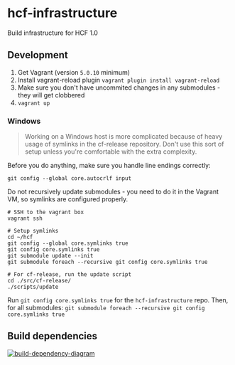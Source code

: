 # hcf-infrastructure

Build infrastructure for HCF 1.0

## Development

1. Get Vagrant (version `5.0.10` minimum)
2. Install vagrant-reload plugin
`vagrant plugin install vagrant-reload`
3. Make sure you don't have uncommited changes in any submodules - they will get clobbered
4. `vagrant up`

### Windows

> Working on a Windows host is more complicated because of heavy usage of symlinks
> in the cf-release repository.
> Don't use this sort of setup unless you're comfortable with the extra complexity.

Before you do anything, make sure you handle line endings correctly:

```
git config --global core.autocrlf input
```

Do not recursively update submodules - you need to do it in the Vagrant VM,
so symlinks are configured properly.

```
# SSH to the vagrant box
vagrant ssh

# Setup symlinks
cd ~/hcf
git config --global core.symlinks true
git config core.symlinks true
git submodule update --init
git submodule foreach --recursive git config core.symlinks true

# For cf-release, run the update script
cd ./src/cf-release/
./scripts/update
```

Run `git config core.symlinks true` for the `hcf-infrastructure` repo.
Then, for all submodules: `git submodule foreach --recursive git config core.symlinks true`

## Build dependencies

[![build-dependency-diagram](https://docs.google.com/drawings/d/130BRY-lElCWVEczOg4VtMGUSiGgJj8GBBw9Va5B-vLg/export/png)](https://docs.google.com/drawings/d/130BRY-lElCWVEczOg4VtMGUSiGgJj8GBBw9Va5B-vLg/edit?usp=sharing)
